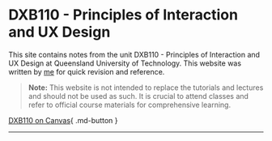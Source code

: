 <!-- index.md -->

<!-- This is a comment in HTML, it won't be rendered -->

# DXB110 - Principles of Interaction and UX Design

This site contains notes from the unit DXB110 - Principles of Interaction and UX Design at Queensland University of Technology. This website was written by [me](https://github.com/peachnono) for quick revision and reference.

> **Note:** This website is not intended to replace the tutorials and lectures and should not be used as such. It is crucial to attend classes and refer to official course materials for comprehensive learning.

[DXB110 on Canvas](https://canvas.qut.edu.au/courses/16912){ .md-button }

---
